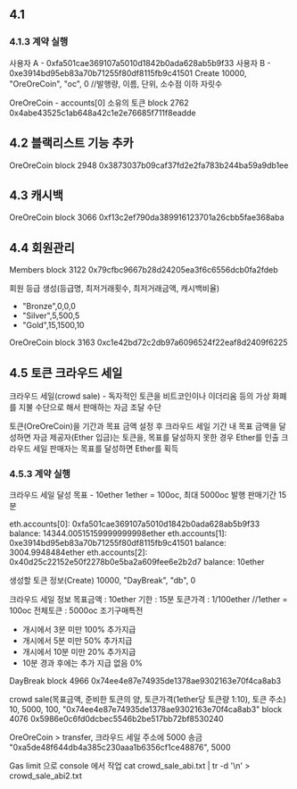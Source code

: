 ## 4.1

### 4.1.3 계약 실행
사용자 A - 0xfa501cae369107a5010d1842b0ada628ab5b9f33
사용자 B - 0xe3914bd95eb83a70b71255f80df8115fb9c41501
Create
  10000, "OreOreCoin", "oc", 0 //발행량, 이름, 단위, 소수점 이하 자릿수

OreOreCoin - accounts[0] 소유의 토큰
  block 2762
  0x4abe43525c1ab648a42c1e2e76685f711f8eadde

## 4.2 블랙리스트 기능 추카

OreOreCoin
  block 2948
  0x3873037b09caf37fd2e2fa783b244ba59a9db1ee


## 4.3 캐시백

OreOreCoin
  block 3066
  0xf13c2ef790da389916123701a26cbb5fae368aba


## 4.4 회원관리

Members
  block 3122
  0x79cfbc9667b28d24205ea3f6c6556dcb0fa2fdeb

회원 등급 생성(등급명, 최저거래횟수, 최저거래금액, 캐시백비율)
 - "Bronze",0,0,0
 - "Silver",5,500,5
 - "Gold",15,1500,10

OreOreCoin
 block 3163
 0xc1e42bd72c2db97a6096524f22eaf8d2409f6225



## 4.5 토큰 크라우드 세일
크라우드 세일(crowd sale) - 독자적인 토큰을 비트코인이나 이더리움 등의 가상 화폐를 지불 수단으로 해서 판매하는 자금 조달 수단

토큰(OreOreCoin)을 기간과 목표 금액 설정 후 크라우드 세일
기간 내 목표 금액을 달성하면 자금 제공자(Ether 입금)는 토큰을, 목표를 달성하지 못한 경우 Ether를 인출
크라우드 세일 판매자는 목표를 달성하면 Ether를 획득

### 4.5.3 계약 실행
크라우드 세일 달성 목표 - 10ether
1ether = 100oc, 최대 5000oc 발행
판매기간 15분

eth.accounts[0]: 0xfa501cae369107a5010d1842b0ada628ab5b9f33	 balance: 14344.00515159999999998ether
eth.accounts[1]: 0xe3914bd95eb83a70b71255f80df8115fb9c41501	 balance: 3004.9948484ether
eth.accounts[2]: 0x40d25c22152e50f2278b0e5ba2a609fee6e2b2d7	 balance: 10ether

생성할 토큰 정보(Create)
  10000, "DayBreak", "db", 0

크라우드 세일 정보
  목표금액 : 10ether
  기한 : 15분
  토큰가격 : 1/100ether //1ether = 100oc
  전체토큰 : 5000oc
  조기구매특전
  - 개시에서 3분  미만 100% 추가지급
  - 개시에서 5분  미만  50% 추가지급
  - 개시에서 10분 미만  20% 추가지급
  - 10분 경과 후에는 추가 지급 없음 0%

DayBreak
  block 4966
  0x74ee4e87e74935de1378ae9302163e70f4ca8ab3

crowd sale(목표금액, 준비한 토큰의 양, 토큰가격(1ether당 토큰량 1:10), 토큰 주소)
  10, 5000, 100, "0x74ee4e87e74935de1378ae9302163e70f4ca8ab3"
  block 4076
  0x5986e0c6fd0dcbec5546b2be517bb72bf8530240

OreOreCoin > transfer, 크라우드 세일 주소에 5000 송금
  "0xa5de48f644db4a385c230aaa1b6356cf1ce48876", 5000



Gas limit 으로 console 에서 작업
cat crowd_sale_abi.txt | tr -d '\n' > crowd_sale_abi2.txt
